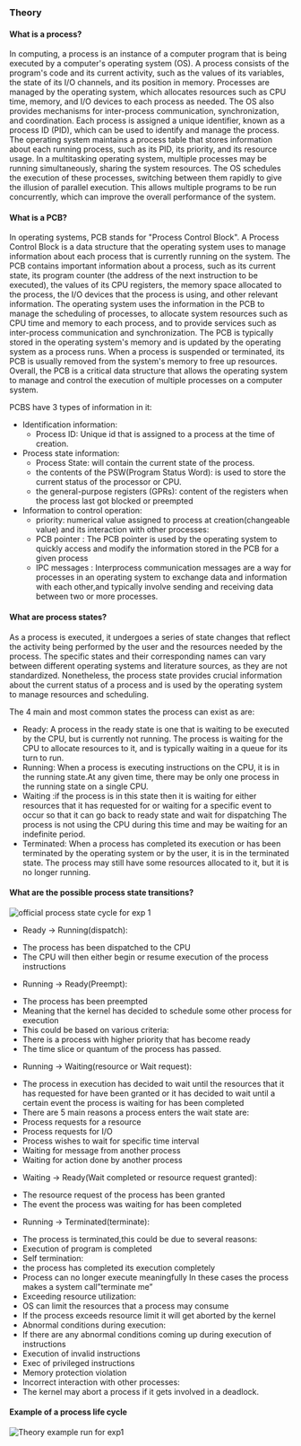 ### Theory

#### What is a process?

In computing, a process is an instance of a computer program that is being executed by a computer's operating system (OS). A process consists of the program's code and its current activity, such as the values of its variables, the state of its I/O channels, and its position in memory.
Processes are managed by the operating system, which allocates resources such as CPU time, memory, and I/O devices to each process as needed. The OS also provides mechanisms for inter-process communication, synchronization, and coordination.
Each process is assigned a unique identifier, known as a process ID (PID), which can be used to identify and manage the process. The operating system maintains a process table that stores information about each running process, such as its PID, its priority, and its resource usage.
In a multitasking operating system, multiple processes may be running simultaneously, sharing the system resources. The OS schedules the execution of these processes, switching between them rapidly to give the illusion of parallel execution. This allows multiple programs to be run concurrently, which can improve the overall performance of the system.

#### What is a PCB?

In operating systems, PCB stands for "Process Control Block". A Process Control Block is a data structure that the operating system uses to manage information about each process that is currently running on the system.
The PCB contains important information about a process, such as its current state, its program counter (the address of the next instruction to be executed), the values of its CPU registers, the memory space allocated to the process, the I/O devices that the process is using, and other relevant information.
The operating system uses the information in the PCB to manage the scheduling of processes, to allocate system resources such as CPU time and memory to each process, and to provide services such as inter-process communication and synchronization.
The PCB is typically stored in the operating system's memory and is updated by the operating system as a process runs. When a process is suspended or terminated, its PCB is usually removed from the system's memory to free up resources.
Overall, the PCB is a critical data structure that allows the operating system to manage and control the execution of multiple processes on a computer system.

PCBS have 3 types of information in it:

* Identification information: 
  - Process ID: Unique id that is assigned to a process at the time of creation.
* Process state information:
  - Process State:  will contain the current state of the process.
  - the contents of the PSW(Program Status Word): is used to store the current status of the processor or CPU.
  - the general-purpose registers (GPRs): content of the registers when the process last got blocked or preempted
* Information to control operation: 
  - priority: numerical value assigned to process at creation(changeable value)
and its interaction with other processes: 
  - PCB pointer : The PCB pointer is used by the operating system to quickly access and modify the information stored in the PCB for a given process
  - IPC messages : Interprocess communication messages are a way for processes in an operating system to exchange data and information with each other,and typically involve sending and receiving data between two or more processes. 



#### What are process states?

As a process is executed, it undergoes a series of state changes that reflect the activity being performed by the user and the resources needed by the process. The specific states and their corresponding names can vary between different operating systems and literature sources, as they are not standardized. Nonetheless, the process state provides crucial information about the current status of a process and is used by the operating system to manage resources and scheduling.

The 4 main and most common states the process can exist as are:
* Ready: A process in the ready state is one that is waiting to be executed by the CPU, but is currently not running. The process is waiting for the CPU to allocate resources to it, and is typically waiting in a queue for its turn to run.
* Running: When a process is executing instructions on the CPU, it is in the running state.At any given time, there may be only one process in the running state on a single CPU.
* Waiting :if the process is in this state then it is waiting for either resources that it has requested for or waiting for a specific event  to occur so that it can go back to ready state and wait for dispatching The process is not using the CPU during this time and may be waiting for an indefinite period.
* Terminated: When a process has completed its execution or has been terminated by the operating system or by the user, it is in the terminated state. The process may still have some resources allocated to it, but it is no longer running.

####  What are the possible process state transitions?
![official process state cycle for exp 1](https://user-images.githubusercontent.com/66427446/219547278-8783a36b-1ad1-4068-9251-b3609e6a20cf.png)

* Ready → Running(dispatch):
 - The process has been dispatched to the CPU
 - The CPU will then either begin or resume execution of the process instructions

* Running → Ready(Preempt):
 - The process has been preempted
 - Meaning that the kernel has decided to schedule some other process for execution
 - This could be based on various criteria:
 - There is a process with higher priority that has become ready
 - The time slice or quantum of the process has passed.
 
* Running → Waiting(resource or Wait request):

 - The process in execution has decided to wait until the resources that it has requested for have been granted or it has decided to wait until a certain event the process is waiting for has been completed
 - There are 5 main reasons a process enters the wait state are:
  - Process requests for a resource
  - Process requests for I/O
  - Process wishes to wait for specific time interval
  - Waiting for message from another process
  - Waiting for action done by another process

* Waiting → Ready(Wait completed or resource request granted):
 - The resource request of the process has been granted
 - The event the process was waiting for has been completed

* Running → Terminated(terminate):
 - The process is terminated,this could be due to several reasons: 
 - Execution of program is completed
 - Self termination: 
  - the process has completed its execution completely
  - Process can no longer execute meaningfully
 In these cases the process makes a system call”terminate me”
- Exceeding resource utilization: 
 - OS can limit the resources that a process may consume
 - If the process exceeds resource limit it will get aborted by the kernel
- Abnormal conditions during execution:
 - If there are any abnormal conditions coming up during execution of instructions 
 - Execution of invalid instructions
 - Exec of privileged instructions
 - Memory protection violation
- Incorrect interaction with other processes:
 - The kernel may abort a process if it gets involved in a deadlock.


#### Example of a process life cycle
![Theory example run for exp1](https://user-images.githubusercontent.com/66427446/219548032-b88bbcbf-b356-4a52-ba16-84ddad69b651.png)




